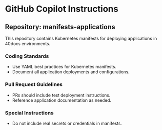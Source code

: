 # GitHub Copilot Instructions

## Repository: manifests-applications
This repository contains Kubernetes manifests for deploying applications in 40docs environments.

### Coding Standards
- Use YAML best practices for Kubernetes manifests.
- Document all application deployments and configurations.

### Pull Request Guidelines
- PRs should include test deployment instructions.
- Reference application documentation as needed.

### Special Instructions
- Do not include real secrets or credentials in manifests.
